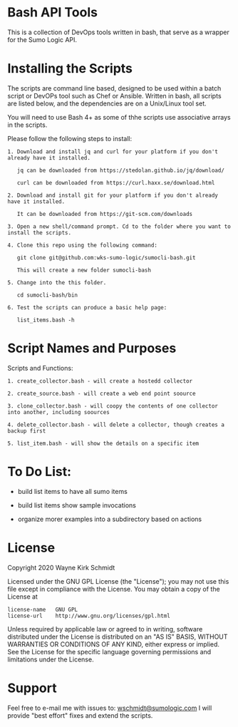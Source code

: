 
Bash API Tools
==============

This is a collection of DevOps tools written in bash, that serve as a wrapper for the Sumo Logic API.

Installing the Scripts
=======================

The scripts are command line based, designed to be used within a batch script or DevOPs tool such as Chef or Ansible.
Written in bash, all scripts are listed below, and the dependencies are on a Unix/Linux tool set.

You will need to use Bash 4+ as some of thhe scripts use associative arrays in the scripts.

Please follow the following steps to install:

    1. Download and install jq and curl for your platform if you don't already have it installed.

       jq can be downloaded from https://stedolan.github.io/jq/download/

       curl can be downloaded from https://curl.haxx.se/download.html

    2. Download and install git for your platform if you don't already have it installed.

       It can be downloaded from https://git-scm.com/downloads
    
    3. Open a new shell/command prompt. Cd to the folder where you want to install the scripts.
    
    4. Clone this repo using the following command:
    
       git clone git@github.com:wks-sumo-logic/sumocli-bash.git

       This will create a new folder sumocli-bash
    
    5. Change into the this folder. 

       cd sumocli-bash/bin

    6. Test the scripts can produce a basic help page:

       list_items.bash -h
        
Script Names and Purposes
=========================

Scripts and Functions:

    1. create_collector.bash - will create a hostedd collector

    2. create_source.bash - will create a web end point soource

    3. clone_collector.bash - will coopy the contents of one collector into another, including soources

    4. delete_collector.bash - will delete a collector, though creates a backup first
        
    5. list_item.bash - will show the details on a specific item
        
To Do List:
===========

* build list items to have all sumo items

* build list items show sample invocations

* organize morer examples into a subdirectory based on actions

License
=======

Copyright 2020 Wayne Kirk Schmidt

Licensed under the GNU GPL License (the "License");
you may not use this file except in compliance with the License.
You may obtain a copy of the License at

    license-name   GNU GPL
    license-url    http://www.gnu.org/licenses/gpl.html

Unless required by applicable law or agreed to in writing, software
distributed under the License is distributed on an "AS IS" BASIS,
WITHOUT WARRANTIES OR CONDITIONS OF ANY KIND, either express or implied.
See the License for the specific language governing permissions and
limitations under the License.

Support
=======

Feel free to e-mail me with issues to: wschmidt@sumologic.com
I will provide "best effort" fixes and extend the scripts.

